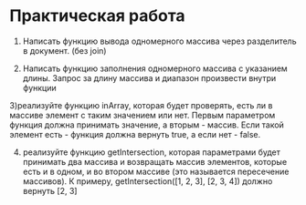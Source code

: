 ﻿#  Практическая работа

1) Написать функцию вывода одномерного массива через разделитель в документ. (без join)

2) Написать функцию заполнения одномерного массива с указанием длины. Запрос за длину массива и диапазон произвести внутри функции

3)реализуйте функцию inArray, которая будет проверять, есть ли в массиве элемент с таким значением или нет. Первым параметром функция должна принимать значение, а вторым - массив. Если такой элемент есть - функция должна вернуть true, а если нет - false.

4) реализуйте функцию getIntersection, которая параметрами будет принимать два массива и возвращать массив элементов, которые есть и в одном, и во втором массиве (это называется пересечение массивов). К примеру, getIntersection([1, 2, 3], [2, 3, 4]) должно вернуть [2, 3]

   





 


